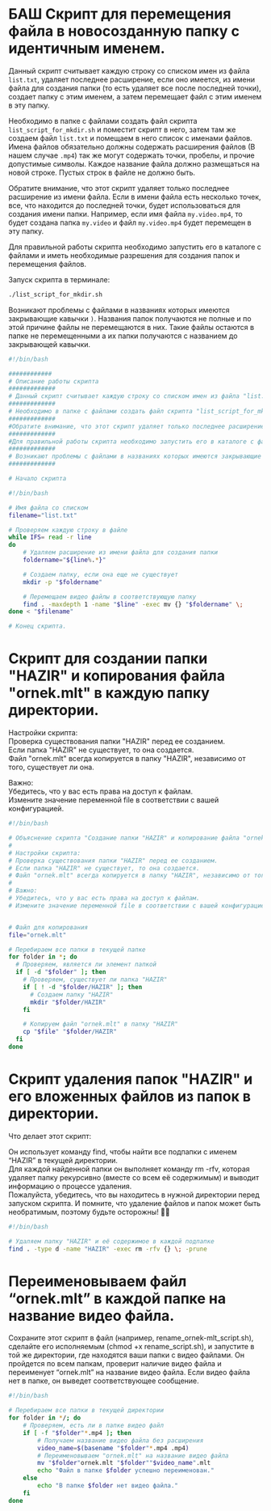 # БАШ Скрипт для перемещения файла в новосозданную папку с идентичным именем.

Данный скрипт считывает каждую строку со списком имен из файла `list.txt`, удаляет последнее расширение, если оно имеется, из имени файла для создания папки (то есть удаляет все после последней точки), создает папку с этим именем, а затем перемещает файл с этим именем в эту папку. 


Необходимо в папке с файлами создать файл скрипта `list_script_for_mkdir.sh` и поместит скрипт в него, затем там же создаем файл `list.txt` и помещаем в него список с именами файлов. Имена файлов обязательно должны содержать расширения файлов (В нашем случае `.mp4`) так же могут содержать точки, пробелы, и прочие допустимые символы. Каждое название файла должно размещаться на новой строке. Пустых строк в файле не должно быть.


Обратите внимание, что этот скрипт удаляет только последнее расширение из имени файла. Если в имени файла есть несколько точек, все, что находится до последней точки, будет использоваться для создания имени папки. Например, если имя файла `my.video.mp4`, то будет создана папка `my.video` и файл `my.video.mp4` будет перемещен в эту папку.


Для правильной работы скрипта необходимо запустить его в каталоге с файлами и иметь необходимые разрешения для создания папок и перемещения файлов.

Запуск скрипта в терминале:

```bash
./list_script_for_mkdir.sh
```

Возникают проблемы с файлами в названиях которых имеются закрывающие кавычки `)`. Названия папок получаются не полные и по этой причине файлы не перемещаются в них. Такие файлы остаются в папке не перемещенными а их папки получаются с названием до закрывающей кавычки.


```bash
#!/bin/bash

############
# Описание работы скрипта
#############
# Данный скрипт считывает каждую строку со списком имен из файла "list.txt", удаляет последнее расширение, если оно имеется, из имени файла для создания папки (то есть удаляет все после последней точки), создает папку с этим именем, а затем перемещает файл с этим именем в эту папку. 
#############
# Необходимо в папке с файлами создать файл скрипта "list_script_for_mkdir.sh" и поместит скрипт в него, затем там же создаем файл "list.txt" и помещаем в него список с именами файлов. Имена файлов обязательно должны содержать расширения файлов (В нашем случае ".mp4") так же могут содержать точки, пробелы, и прочие допустимые символы. Каждое название файла должно размещаться на новой строке. Пустых строк в файле не должно быть.
#############
#Обратите внимание, что этот скрипт удаляет только последнее расширение из имени файла. Если в имени файла есть несколько точек, все, что находится до последней точки, будет использоваться для создания имени папки. Например, если имя файла "my.video.mp4", то будет создана папка "my.video" и файл "my.video.mp4" будет перемещен в эту папку.
#############
#Для правильной работы скрипта необходимо запустить его в каталоге с файлами и иметь необходимые разрешения для создания папок и перемещения файлов.
#############
# Возникают проблемы с файлами в названиях которых имеются закрывающие кавычки ")". Названия папок получаются не полные и по этой причине файлы не перемещаются в них. Такие файлы остаются в папке не перемещенными а их папки получаются с названием до закрывающей кавычки.
#############

# Начало скрипта

#!/bin/bash

# Имя файла со списком
filename="list.txt"

# Проверяем каждую строку в файле
while IFS= read -r line
do
    # Удаляем расширение из имени файла для создания папки
    foldername="${line%.*}"

    # Создаем папку, если она еще не существует
    mkdir -p "$foldername"

    # Перемещаем видео файлы в соответствующую папку
    find . -maxdepth 1 -name "$line" -exec mv {} "$foldername" \;
done < "$filename"

# Конец скрипта.
```

# Скрипт для создании папки "HAZIR" и копирования файла "ornek.mlt" в каждую папку директории.

Настройки скрипта:  
Проверка существования папки "HAZIR" перед ее созданием.  
Если папка "HAZIR" не существует, то она создается.  
Файл "ornek.mlt" всегда копируется в папку "HAZIR", независимо от того, существует ли она.  


Важно:  
Убедитесь, что у вас есть права на доступ к файлам.  
Измените значение переменной file в соответствии с вашей конфигурацией.  


```bash
#!/bin/bash

# Объяснение скрипта "Создание папки "HAZIR" и копирование файла "ornek.mlt" в каждую папку директории":
#
# Настройки скрипта:
# Проверка существования папки "HAZIR" перед ее созданием.
# Если папка "HAZIR" не существует, то она создается.
# Файл "ornek.mlt" всегда копируется в папку "HAZIR", независимо от того, существует ли она.
#
# Важно:
# Убедитесь, что у вас есть права на доступ к файлам.
# Измените значение переменной file в соответствии с вашей конфигурацией.


# Файл для копирования
file="ornek.mlt"

# Перебираем все папки в текущей папке
for folder in *; do
  # Проверяем, является ли элемент папкой
  if [ -d "$folder" ]; then
    # Проверяем, существует ли папка "HAZIR"
    if [ ! -d "$folder/HAZIR" ]; then
      # Создаем папку "HAZIR"
      mkdir "$folder/HAZIR"
    fi

    # Копируем файл "ornek.mlt" в папку "HAZIR"
    cp "$file" "$folder/HAZIR"
  fi
done
```

# Скрипт удаления папок "HAZIR" и его вложенных файлов из папок в директории.

Что делает этот скрипт:


Он использует команду find, чтобы найти все подпапки с именем “HAZIR” в текущей директории.  
Для каждой найденной папки он выполняет команду rm -rfv, которая удаляет папку рекурсивно (вместе со всем её содержимым) и выводит информацию о процессе удаления.  
Пожалуйста, убедитесь, что вы находитесь в нужной директории перед запуском скрипта. И помните, что удаление файлов и папок может быть необратимым, поэтому будьте осторожны! 🚫📂


```bash
#!/bin/bash

# Удаляем папку "HAZIR" и её содержимое в каждой подпапке
find . -type d -name "HAZIR" -exec rm -rfv {} \; -prune
```

# Переименовываем файл “ornek.mlt” в каждой папке на название видео файла.

Сохраните этот скрипт в файл (например, rename_ornek-mlt_script.sh), сделайте его исполняемым (chmod +x rename_script.sh), и запустите в той же директории, где находятся ваши папки с видео файлами. Он пройдется по всем папкам, проверит наличие видео файла и переименует “ornek.mlt” на название видео файла. Если видео файла нет в папке, он выведет соответствующее сообщение.

```bash
#!/bin/bash

# Перебираем все папки в текущей директории
for folder in */; do
    # Проверяем, есть ли в папке видео файл
    if [ -f "$folder"*.mp4 ]; then
        # Получаем название видео файла без расширения
        video_name=$(basename "$folder"*.mp4 .mp4)
        # Переименовываем "ornek.mlt" на название видео файла
        mv "$folder"ornek.mlt "$folder""$video_name".mlt
        echo "Файл в папке $folder успешно переименован."
    else
        echo "В папке $folder нет видео файла."
    fi
done
```
